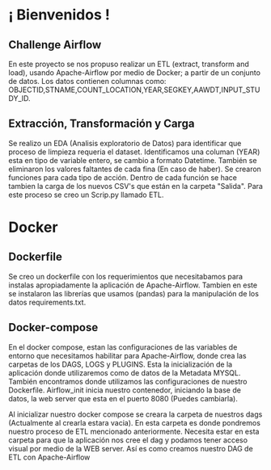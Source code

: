 # ¡ Bienvenidos !


## Challenge Airflow 

En este proyecto se nos propuso realizar un ETL (extract, transform and load), usando Apache-Airflow por medio de Docker; a partir de un conjunto de datos. Los datos contienen columnas como: OBJECTID,STNAME,COUNT_LOCATION,YEAR,SEGKEY,AAWDT,INPUT_STUDY_ID.

## Extracción, Transformación y Carga
Se realizo un EDA (Analisis exploratorio de Datos) para identificar que proceso de limpieza requeria el dataset. Identificamos una columan (YEAR) esta en tipo de variable entero, se cambio a formato Datetime. También se eliminaron los valores faltantes de cada fina (En caso de haber). Se crearon funciones para cada tipo de acción. Dentro de cada función se hace tambien la carga de los nuevos CSV's que están en la carpeta "Salida". Para este proceso se creo un Scrip.py llamado ETL.

# Docker

## Dockerfile
Se creo un dockerfile con los requerimientos que necesitabamos para instalas apropiadamente la aplicación de Apache-Airflow. Tambien en este se instalaron las librerías que usamos (pandas) para la manipulación de los datos requirements.txt.

## Docker-compose
En el docker compose, estan las configuraciones de las variables de entorno que necesitamos habilitar para Apache-Airflow, donde crea las carpetas de los DAGS, LOGS y PLUGINS. Esta la inicialización de la aplicación donde utilizaremos como de datos de la Metadata MYSQL. También encontramos donde utilizamos las configuraciones de nuestro Dockerfile. Airflow_init inicia nuestro contenedor, iniciando la base de datos, la web server que esta en el puerto 8080 (Puedes cambiarla). 

Al inicializar nuestro docker compose se creara la carpeta de nuestros dags (Actualmente al crearla estara vacia). En esta carpeta es donde pondremos nuestro proceso de ETL mencionado anteriormente. Necesita estar en esta carpeta para que la aplicación nos cree el dag y podamos tener acceso visual por medio de la WEB server. Así es como creamos nuestro DAG de ETL con Apache-Airflow
